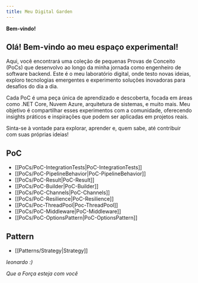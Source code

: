 ```yaml
---
title: Meu Digital Garden
---
```


**Bem-vindo!**


## Olá! Bem-vindo ao meu espaço experimental!
Aqui, você encontrará uma coleção de pequenas Provas de Conceito (PoCs) que desenvolvo ao longo da minha jornada como engenheiro de software backend. Este é o meu laboratório digital, onde testo novas ideias, exploro tecnologias emergentes e experimento soluções inovadoras para desafios do dia a dia.

Cada PoC é uma peça única de aprendizado e descoberta, focada em áreas como .NET Core, Nuvem Azure, arquitetura de sistemas, e muito mais. Meu objetivo é compartilhar esses experimentos com a comunidade, oferecendo insights práticos e inspirações que podem ser aplicadas em projetos reais.

Sinta-se à vontade para explorar, aprender e, quem sabe, até contribuir com suas próprias ideias!

## PoC
- [[PoCs/PoC-IntegrationTests|PoC-IntegrationTests]]
- [[PoCs/PoC-PipelineBehavior|PoC-PipelineBehavior]]
- [[PoCs/PoC-Result|PoC-Result]]
- [[PoCs/PoC-Builder|PoC-Builder]]
- [[PoCs/PoC-Channels|PoC-Channels]]
- [[PoCs/PoC-Resilience|PoC-Resilience]]
- [[PoCs/Poc-ThreadPool|Poc-ThreadPool]]
- [[PoCs/PoC-Middleware|PoC-Middleware]]
- [[PoCs/PoC-OptionsPattern|PoC-OptionsPattern]]
## Pattern
- [[Patterns/Strategy|Strategy]]

*leonardo :)*

*Que a Força esteja com você*